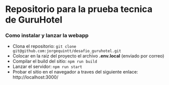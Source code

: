 # Repositorio para la prueba tecnica de GuruHotel

### Como instalar y lanzar la webapp
* Clona el repositorio: 
```git clone git@github.com:jorgequintt/desafio_guruhotel.git```
* Colocar en la raiz del proyecto el archivo **.env.local** (enviado por correo)
* Compilar el build del sitio: ```npm run build```
* Lanzar el servidor: ```npm run start```
* Probar el sitio en el navegador a traves del siguiente enlace: http://localhost:3000/
